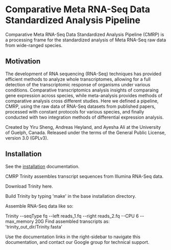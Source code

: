 # Comparative Meta RNA-Seq Data Standardized Analysis Pipeline
Comparative Meta RNA-Seq Data Standardized Analysis Pipeline (CMRP) is a processing frame for the standardized analysis of Meta RNA-Seq raw data from wide-ranged species.

## Motivation
The development of RNA sequencing (RNA-Seq) techniques has provided efficient methods to analyze whole transcriptomes, allowing for a full detection of the transcriptomic response of organisms under various conditions. Comparative transcriptomics analysis insights of comparaing gene expression across species, while meta-analysis provides methods of comparative analysis cross different studies. Here we defined a pipeline, CMRP, using the raw data of RNA-Seq datasets from published papers, processed with constant protocols for various species, and finally conducted with two integration methods of differential expression analysis.  

Created by Yiru Sheng, Andreas Heyland, and Ayesha Ali at the University of Guelph, Canada. Released under the terms of the General Public License, version 3.0 (GPLv3).

## Installation
See the [installation]() documentation.


CMRP
Trinity assembles transcript sequences from Illumina RNA-Seq data.

Download Trinity here.

Build Trinity by typing 'make' in the base installation directory.

Assemble RNA-Seq data like so:

 Trinity --seqType fq --left reads_1.fq --right reads_2.fq --CPU 6 --max_memory 20G
Find assembled transcripts as: 'trinity_out_dir/Trinity.fasta'

Use the documentation links in the right-sidebar to navigate this documentation, and contact our Google group for technical support.

